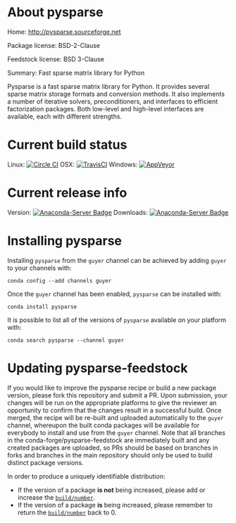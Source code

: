 About pysparse
==============

Home: http://pysparse.sourceforge.net

Package license: BSD-2-Clause

Feedstock license: BSD 3-Clause

Summary: Fast sparse matrix library for Python

Pysparse is a fast sparse matrix library for Python. It provides
several sparse matrix storage formats and conversion methods. It also
implements a number of iterative solvers, preconditioners, and
interfaces to efficient factorization packages. Both low-level and
high-level interfaces are available, each with different strengths.


Current build status
====================

Linux: [![Circle CI](https://circleci.com/gh/conda-forge/pysparse-feedstock.svg?style=shield)](https://circleci.com/gh/conda-forge/pysparse-feedstock)
OSX: [![TravisCI](https://travis-ci.org/conda-forge/pysparse-feedstock.svg?branch=master)](https://travis-ci.org/conda-forge/pysparse-feedstock)
Windows: [![AppVeyor](https://ci.appveyor.com/api/projects/status/github/conda-forge/pysparse-feedstock?svg=True)](https://ci.appveyor.com/project/conda-forge/pysparse-feedstock/branch/master)

Current release info
====================
Version: [![Anaconda-Server Badge](https://anaconda.org/guyer/pysparse/badges/version.svg)](https://anaconda.org/guyer/pysparse)
Downloads: [![Anaconda-Server Badge](https://anaconda.org/guyer/pysparse/badges/downloads.svg)](https://anaconda.org/guyer/pysparse)

Installing pysparse
===================

Installing `pysparse` from the `guyer` channel can be achieved by adding `guyer` to your channels with:

```
conda config --add channels guyer
```

Once the `guyer` channel has been enabled, `pysparse` can be installed with:

```
conda install pysparse
```

It is possible to list all of the versions of `pysparse` available on your platform with:

```
conda search pysparse --channel guyer
```




Updating pysparse-feedstock
===========================

If you would like to improve the pysparse recipe or build a new
package version, please fork this repository and submit a PR. Upon submission,
your changes will be run on the appropriate platforms to give the reviewer an
opportunity to confirm that the changes result in a successful build. Once
merged, the recipe will be re-built and uploaded automatically to the
`guyer` channel, whereupon the built conda packages will be available for
everybody to install and use from the `guyer` channel.
Note that all branches in the conda-forge/pysparse-feedstock are
immediately built and any created packages are uploaded, so PRs should be based
on branches in forks and branches in the main repository should only be used to
build distinct package versions.

In order to produce a uniquely identifiable distribution:
 * If the version of a package **is not** being increased, please add or increase
   the [``build/number``](http://conda.pydata.org/docs/building/meta-yaml.html#build-number-and-string).
 * If the version of a package **is** being increased, please remember to return
   the [``build/number``](http://conda.pydata.org/docs/building/meta-yaml.html#build-number-and-string)
   back to 0.